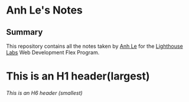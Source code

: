 # Anh Le's Notes

## Summary

This repository contains all the notes taken by [Anh Le](https://github.com/AnhLe3698) for the [Lighthouse Labs](https://www.lighthouselabs.ca/) Web Development Flex Program.

# This is an H1 header(largest)

###### This is an H6 header (smallest)

